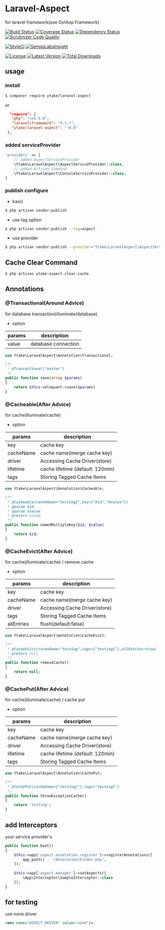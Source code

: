 # Laravel-Aspect
for laravel framework(use Go!Aop Framework)

[![Build Status](http://img.shields.io/travis/ytake/Laravel-Aspect/master.svg?style=flat-square)](https://travis-ci.org/ytake/Laravel-Aspect)
[![Coverage Status](http://img.shields.io/coveralls/ytake/Laravel-Aspect/master.svg?style=flat-square)](https://coveralls.io/r/ytake/Laravel-Aspect?branch=master)
[![Dependency Status](https://www.versioneye.com/user/projects/55dc10228d9c4b001b000870/badge.svg?style=flat)](https://www.versioneye.com/user/projects/55dc10228d9c4b001b000870)
[![Scrutinizer Code Quality](http://img.shields.io/scrutinizer/g/ytake/Laravel-Aspect.svg?style=flat-square)](https://scrutinizer-ci.com/g/ytake/Laravel-Aspect/?branch=master)

[![StyleCI](https://styleci.io/repos/40900709/shield)](https://styleci.io/repos/40900709)
[![SensioLabsInsight](https://insight.sensiolabs.com/projects/70dace68-fe04-4039-aeb4-47a64c6acca3/mini.png)](https://insight.sensiolabs.com/projects/70dace68-fe04-4039-aeb4-47a64c6acca3)

[![License](http://img.shields.io/packagist/l/ytake/laravel-aspect.svg?style=flat-square)](https://packagist.org/packages/ytake/laravel-aspect)
[![Latest Version](http://img.shields.io/packagist/v/ytake/laravel-aspect.svg?style=flat-square)](https://packagist.org/packages/ytake/laravel-aspect)
[![Total Downloads](http://img.shields.io/packagist/dt/ytake/laravel-aspect.svg?style=flat-square)](https://packagist.org/packages/ytake/laravel-aspect)

## usage

### install 

```bash
$ composer require ytake/laravel-aspect
```
 or
 
 ```json
   "require": {
    "php": ">=5.5.9",
    "laravel/framework": "5.1.*",
    "ytake/laravel-aspect": "~0.0"
  },
 ```

### added serviceProvider

```php
'providers' => [
    // added AspectServiceProvider 
    \Ytake\LaravelAspect\AspectServiceProvider::class,
    // added Artisan Command
    \Ytake\LaravelAspect\ConsoleServiceProvider::class,
]
```

### publish configure

* basic

```bash
$ php artisan vendor:publish
```

* use tag option

```bash
$ php artisan vendor:publish --tag=aspect
```

* use provider 

```bash
$ php artisan vendor:publish --provider="Ytake\LaravelAspect\AspectServiceProvider"
```

## Cache Clear Command

```bash
$ php artisan ytake:aspect-clear-cache
```

## Annotations

### @Transactional(Around Advice)
for database transaction(illuminate/database)

* option

| params | description |
|-----|-------|
| value | database connection |

```php
use Ytake\LaravelAspect\Annotation\Transactional;

/**
 * @Transactional("master")
 */
public function save(array $params)
{
    return $this->eloquent->save($params)
}
```

### @Cacheable(After Advice)
for cache(illuminate/cache)

* option

| params | description |
|-----|-------|
| key | cache key |
| cacheName | cache name(merge cache key) |
| driver | Accessing Cache Driver(store) |
| lifetime | cache lifetime (default: 120min) |
| tags | Storing Tagged Cache Items |

```php
use Ytake\LaravelAspect\Annotation\Cacheable;

/**
 * @Cacheable(cacheName="testing1",key={"#id","#value"})
 * @param $id
 * @param $value
 * @return mixed
 */
public function namedMultipleKey($id, $value)
{
    return $id;
}
```

### @CacheEvict(After Advice)
for cache(illuminate/cache) / remove cache

* option

| params | description |
|-----|-------|
| key | cache key |
| cacheName | cache name(merge cache key) |
| driver | Accessing Cache Driver(store) |
| tags | Storing Tagged Cache Items |
| allEntries | flush(default:false) |

```php
use Ytake\LaravelAspect\Annotation\CacheEvict;

/**
 * @CacheEvict(cacheName="testing",tags={"testing1"},allEntries=true)
 * @return null
 */
public function removeCache()
{
    return null;
}
```

### @CachePut(After Advice)
for cache(illuminate/cache) / cache put

* option

| params | description |
|-----|-------|
| key | cache key |
| cacheName | cache name(merge cache key) |
| driver | Accessing Cache Driver(store) |
| lifetime | cache lifetime (default: 120min) |
| tags | Storing Tagged Cache Items |

```php
use Ytake\LaravelAspect\Annotation\CachePut;

/**
 * @CachePut(cacheName={"testing1"},tags="testing1")
 */
public function throwExceptionCache()
{
    return 'testing';
}
```

## add Interceptors

your service provider's

```php
public function boot() 
{
    $this->app['aspect.annotation.register']->registerAnnotations([
        app_path() . '/Annotation/Finder.php',
    ]);
    
    $this->app['aspect.manager']->setAspects([
        \App\Interceptor\SampleInterceptor::class
    ]);
}
```

## for testing
use none driver

```xml
<env name="ASPECT_DRIVER" value="none"/>
```
